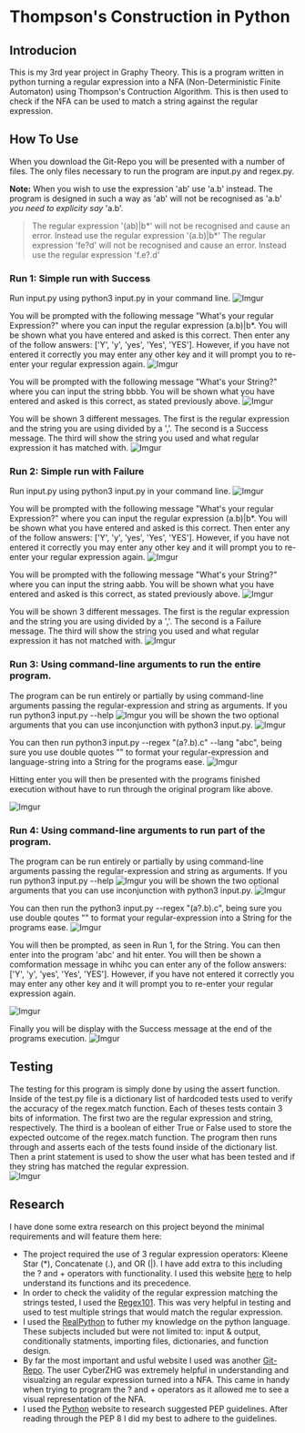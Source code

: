 # Thompson's Construction in Python

## Introducion
This is my 3rd year project in Graphy Theory.  This is a program written in python turning a regular expression into a NFA (Non-Deterministic Finite Automaton) using Thompson's Contruction Algorithm.  This is then used to check if the NFA can be used to match a string against the regular expression.

## How To Use
When you download the Git-Repo you will be presented with a number of files.  The only files necessary to run the program are input.py and regex.py.

**Note:** When you wish to use the expression 'ab' use 'a.b' instead.  The program is designed in such a way as 'ab' will not be recognised as 'a.b' *you need to explicity say* 'a.b'.  
> The regular expression '(ab)|b*' will not be recognised and cause an error.  Instead use the regular expression '(a.b)|b*'
> The regular expression 'fe?d' will not be recognised and cause an error. Instead use the regular expression 'f.e?.d'

### Run 1: Simple run with Success

Run input.py using python3 input.py in your command line.
![Imgur](https://i.imgur.com/SipeKsH.png)

You will be prompted with the following message "What's your regular Expression?" where you can input the regular expression (a.b)|b*.  You will be shown what you have entered and asked is this correct.  Then enter any of the follow answers: ['Y', 'y', 'yes', 'Yes', 'YES'].  However, if you have not entered it correctly you may enter any other key and it will prompt you to re-enter your regular expression again.
![Imgur](https://i.imgur.com/JYcg7jl.png)

You will be prompted with the following message "What's your String?" where you can input the string bbbb.  You will be shown what you have entered and asked is this correct, as stated previously above.
![Imgur](https://i.imgur.com/A2tP4fo.png)

You will be shown 3 different messages.  The first is the regular expression and the string you are using divided by a ','.  The second is a Success message.  The third will show the string you used and what regular expression it has matched with.
![Imgur](https://i.imgur.com/Vi3dHKm.png)

### Run 2: Simple run with Failure

Run input.py using python3 input.py in your command line.
![Imgur](https://i.imgur.com/SipeKsH.png)

You will be prompted with the following message "What's your regular Expression?" where you can input the regular expression (a.b)|b*.  You will be shown what you have entered and asked is this correct.  Then enter any of the follow answers: ['Y', 'y', 'yes', 'Yes', 'YES'].  However, if you have not entered it correctly you may enter any other key and it will prompt you to re-enter your regular expression again.
![Imgur](https://i.imgur.com/JYcg7jl.png)

You will be prompted with the following message "What's your String?" where you can input the string aabb.  You will be shown what you have entered and asked is this correct, as stated previously above.
![Imgur](https://i.imgur.com/8Vkrrsb.png)

You will be shown 3 different messages.  The first is the regular expression and the string you are using divided by a ','.  The second is a Failure message.  The third will show the string you used and what regular expression it has not matched with.
![Imgur](https://i.imgur.com/0OtD8DC.png)

### Run 3: Using command-line arguments to run the entire program.
The program can be run entirely or partially by using command-line arguments passing the regular-expression and string as arguments.  If you run python3 input.py --help ![Imgur](https://i.imgur.com/EcNmsNQ.png) you will be shown the two optional arguments that you can use inconjunction with python3 input.py.
![Imgur](https://i.imgur.com/M9KP1Hk.png)

You can then run python3 input.py --regex "(a?.b).c" --lang "abc", being sure you use double quotes "" to format your regular-expression and language-string into a String for the programs ease.
![Imgur](https://i.imgur.com/FJKsXHr.png)

Hitting enter you will then be presented with the programs finished execution without have to run through the original program like above.

![Imgur](https://i.imgur.com/kDDdCdb.png)

### Run 4: Using command-line arguments to run part of the program.
The program can be run entirely or partially by using command-line arguments passing the regular-expression and string as arguments.  If you run python3 input.py --help ![Imgur](https://i.imgur.com/EcNmsNQ.png) you will be shown the two optional arguments that you can use inconjunction with python3 input.py.
![Imgur](https://i.imgur.com/M9KP1Hk.png)

You can then run the python3 input.py --regex "(a?.b).c", being sure you use double qoutes "" to format your regular-expression into a String for the programs ease.
![Imgur](https://i.imgur.com/U0gEcfy.png)

You will then be prompted, as seen in Run 1, for the String.  You can then enter into the program 'abc' and hit enter.  You will then be shown a comformation message in whihc you can enter any of the follow answers: ['Y', 'y', 'yes', 'Yes', 'YES'].  However, if you have not entered it correctly you may enter any other key and it will prompt you to re-enter your regular expression again.

![Imgur](https://i.imgur.com/U4wSYqy.png)

Finally you will be display with the Success message at the end of the programs execution.
![Imgur](https://i.imgur.com/5IPDg8y.png)

## Testing
The testing for this program is simply done by using the assert function.  Inside of the test.py file is a dictionary list of hardcoded tests used to verify the accuracy of the regex.match function.  Each of theses tests contain 3 bits of information. The first two are the regular expression and string, respectively. The third is a boolean of either True or False used to store the expected outcome of the regex.match function. The program then runs through and asserts each of the tests found inside of the dictionary list. Then a print statement is used to show the user what has been tested and if they string has matched the regular expression.  
![Imgur](https://i.imgur.com/k51EUSM.png)

## Research
I have done some extra research on this project beyond the minimal requirements and will feature them here:
- The project required the use of 3 regular expression operators: Kleene Star (*), Concatenate (.), and OR (|).  I have add extra to this including the ? and + operators with functionality.  I used this website [here](https://www.gnu.org/software/gcal/manual/html_node/Regexp-Operators.html#Regexp-Operators) to help understand its functions and its precedence.
- In order to check the validity of the regular expression matching the strings tested, I used the [Regex101](https://regex101.com/).  This was very helpful in testing and used to test multiple strings that would match the regular expression.
- I used the [RealPython](https://realpython.com/) to futher my knowledge on the python language.  These subjects included but were not limited to: input & output, conditionally statments, importing files, dictionaries, and function design.
- By far the most important and usful website I used was another [Git-Repo](https://cyberzhg.github.io/toolbox/regex2nfa). The user CyberZHG was extremely helpful in understanding and visualzing an regular expression turned into a NFA.  This came in handy when trying to program the ? and  + operators as it allowed me to see a visual representation of the NFA.
- I used the [Python](https://www.python.org/dev/peps/) website to research suggested PEP guidelines.  After reading through the PEP 8 I did my best to adhere to the guidelines.



